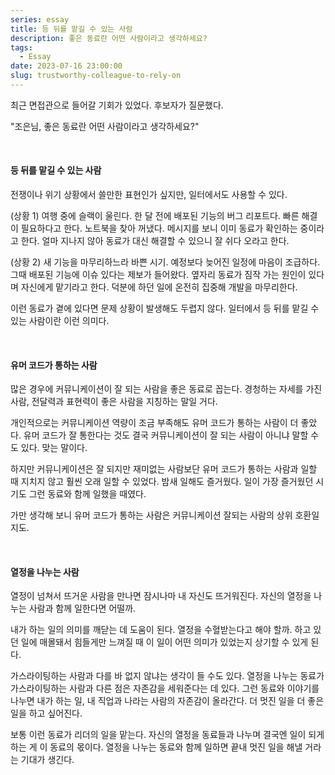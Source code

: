 ```yaml
---
series: essay
title: 등 뒤를 맡길 수 있는 사람
description: 좋은 동료란 어떤 사람이라고 생각하세요?
tags:
  - Essay
date: 2023-07-16 23:00:00
slug: trustworthy-colleague-to-rely-on
---
```


최근 면접관으로 들어갈 기회가 있었다. 후보자가 질문했다.

"조은님, 좋은 동료란 어떤 사람이라고 생각하세요?"

<br/>

#### 등 뒤를 맡길 수 있는 사람

전쟁이나 위기 상황에서 쓸만한 표현인가 싶지만, 일터에서도 사용할 수 있다.

(상황 1) 여행 중에 슬랙이 울린다. 한 달 전에 배포된 기능의 버그 리포트다. 빠른 해결이 필요하다고 한다. 노트북을 찾아 꺼냈다. 메시지를 보니 이미 동료가 확인하는 중이라고 한다. 얼마 지나지 않아 동료가 대신 해결할 수 있으니 잘 쉬다 오라고 한다.

(상황 2) 새 기능을 마무리하느라 바쁜 시기. 예정보다 늦어진 일정에 마음이 조급하다. 그때 배포된 기능에 이슈 있다는 제보가 들어왔다. 옆자리 동료가 짐작 가는 원인이 있다며 자신에게 맡기라고 한다. 덕분에 하던 일에 온전히 집중해 개발을 마무리한다.

이런 동료가 곁에 있다면 문제 상황이 발생해도 두렵지 않다. 일터에서 등 뒤를 맡길 수 있는 사람이란 이런 의미다.

<br/>

#### 유머 코드가 통하는 사람

많은 경우에 커뮤니케이션이 잘 되는 사람을 좋은 동료로 꼽는다. 경청하는 자세를 가진 사람, 전달력과 표현력이 좋은 사람을 지칭하는 말일 거다.

개인적으로는 커뮤니케이션 역량이 조금 부족해도 유머 코드가 통하는 사람이 더 좋았다. 유머 코드가 잘 통한다는 것도 결국 커뮤니케이션이 잘 되는 사람이 아니냐 말할 수도 있다. 맞는 말이다.

하지만 커뮤니케이션은 잘 되지만 재미없는 사람보단 유머 코드가 통하는 사람과 일할 때 지치지 않고 훨씬 오래 일할 수 있었다. 밤새 일해도 즐거웠다. 일이 가장 즐거웠던 시기도 그런 동료와 함께 일했을 때였다.

가만 생각해 보니 유머 코드가 통하는 사람은 커뮤니케이션 잘되는 사람의 상위 호환일지도.

<br/>

#### 열정을 나누는 사람

열정이 넘쳐서 뜨거운 사람을 만나면 잠시나마 내 자신도 뜨거워진다. 자신의 열정을 나누는 사람과 함께 일한다면 어떨까.

내가 하는 일의 의미를 깨닫는 데 도움이 된다. 열정을 수혈받는다고 해야 할까. 하고 있던 일에 매몰돼서 힘들게만 느껴질 때 이 일이 어떤 의미가 있었는지 상기할 수 있게 된다.

가스라이팅하는 사람과 다를 바 없지 않냐는 생각이 들 수도 있다. 열정을 나누는 동료가 가스라이팅하는 사람과 다른 점은 자존감을 세워준다는 데 있다. 그런 동료와 이야기를 나누면 내가 하는 일, 내 직업과 나라는 사람의 자존감이 올라간다. 더 멋진 일을 더 좋은 일을 하고 싶어진다.

보통 이런 동료가 리더의 일을 맡는다. 자신의 열정을 동료들과 나누며 결국엔 일이 되게 하는 게 이 동료의 몫이다. 열정을 나누는 동료와 함께 일하면 끝내 멋진 일을 해낼 거라는 기대가 생긴다.
